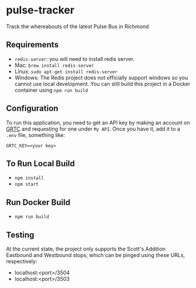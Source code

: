 # pulse-tracker

Track the whereabouts of the latest Pulse Bus in Richmond

## Requirements

- `redis-server`: you will need to install redis server.
- Mac: `brew install redis-server`
- Linux: `sudo apt-get install redis-server`
- Windows: The Redis project does not officially support windows so you cannot use local development. You can still build this project in a Docker container using `npm run build`

## Configuration

To run this application, you need to get an API key by making an account on [GRTC](http://new.grtcbustracker.com/bustime/home.jsp) and requesting for one under `My API`. Once you have it, add it to a `.env` file, something like:

`GRTC_KEY=<your key>`

## To Run Local Build

- `npm install`
- `npm start`

## Run Docker Build

- `npm run build`

## Testing

At the current state, the project only supports the Scott's Addition Eastbound and Westbound stops, which can be pinged using these URLs, respectively:

- localhost:\<port>/3504
- localhost:\<port>/3503

